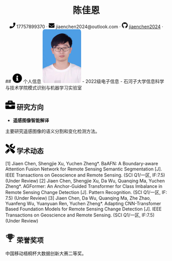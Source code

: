 <center>
    <h1>陈佳恩</h1>
    <div>
        <span>
            <img src="assets/phone-solid.svg" width="18px">
            17757899370
        </span>
        ·
        <span>
            <img src="assets/envelope-solid.svg" width="18px">
            jiaenchen2024@outlook.com
        </span>
        ·
        <span>
            <img src="assets/github-brands.svg" width="18px">
            <a href="https://github.com/jiaenchen2024">jiaenchen2024</a>
        </span>
        ·
        <!-- <span>
            <img src="assets/rss-solid.svg" width="18px">
            <a href="#">My Blog</a>
        </span> -->
    </div>
</center>
 ## <img src="assets/info-circle-solid.svg" width="30px"> 个人信息 
 <img src="assets/chenjiaen.jpg" width="120px" style="border-radius: 5%;">
 - 2022级电子信息
 - 石河子大学信息科学与技术学院模式识别与机器学习实验室

## <img src="assets/briefcase-solid.svg" width="30px"> 研究方向

- **遥感图像智能解译**

主要研究遥感图像的语义分割和变化检测方法。

## <img src="assets/tools-solid.svg" width="30px"> 学术动态

[1] Jiaen Chen, Shengjie Xu, Yuchen Zheng*. BaAFN: A Boundary-aware Attention Fusion Network for Remote Sensing Semantic Segmentation [J]. IEEE Transactions on Geoscience and Remote Sensing. (SCI Q1/一区, IF:7.5) (Under Review)
[2] Jiaen Chen, Shengjie Xu, Da Wu, Quanqing Ma, Yuchen Zheng*. AGFormer: An Anchor-Guided Transformer for Class Imbalance in Remote Sensing Change Detection [J]. Pattern Recognition. (SCI Q1/一区, IF: 7.5) (Under Review)
[3] Jiaen Chen, Da Wu, Quanqing Ma, Zhe Zhao, Yuanfeng Wu, Yuanyuan Ren, Yuchen Zheng*. Adapting CNN-Transfomer Based Foundation Models for Remote Sensing Change Detection [J]. IEEE Transactions on Geoscience and Remote Sensing. (SCI Q1/一区, IF:7.5) (Under Review)


## <img src="assets/rongyu.svg" width="30px"> 荣誉奖项

中国移动梧桐杯大数据创新大赛二等奖。

